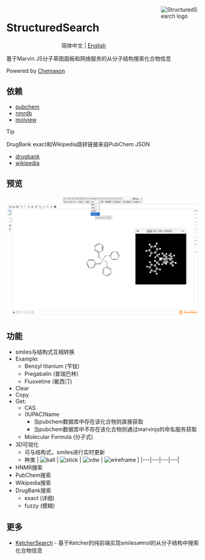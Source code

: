 <img src="imgs/structuredsearch_logo.png" alt="StructuredSearch logo" width="100" height="100" align="right" />

# StructuredSearch

<p align="center">
    简体中文 | <a href="README_en.md">English</a>
</p>

基于Marvin JS分子草图面板和网络服务的从分子结构搜索化合物信息

Powered by [Chemaxon](https://chemaxon.com)

## 依赖

- [pubchem](https://pubchem.ncbi.nlm.nih.gov)
- [nmrdb](https://www.nmrdb.org)
- [molview](https://molview.org)

> [!tip]
> DrugBank exact和Wikipedia跳转链接来自PubChem JSON

- [drugbank](https://go.drugbank.com)
- [wikipedia](https://en.wikipedia.org)

## 预览

![StructuredSearch](imgs/structuredsearch.png)

## 功能

- smiles与结构式互相转换
- Example:
    - Benzyl titanium (苄钛)
    - Pregabalin (普瑞巴林)
    - Fluoxetine (氟西汀)
- Clear
- Copy
- Get:
    - CAS
    - (IUPAC)Name
        - 当pubchem数据库中存在该化合物则直接获取
        - 当pubchem数据库中不存在该化合物则通过marvinjs的命名服务获取
    - Molecular Formula (分子式)
- 3D可视化
    - 可与结构式，smiles进行实时更新
    - 种类
        | ![ball](imgs/ball.png) | ![stick](imgs/stick.png) | ![vdw](imgs/vdw.png) | ![wireframe](imgs/wireframe.png) |
        |---|---|---|---|
- HNMR搜索
- PubChem搜索
- Wikipedia搜索
- DrugBank搜索
    - exact (详细)
    - fuzzy (模糊)

## 更多

- [KetcherSearch](https://github.com/biantailab/KetcherSearch) - 基于Ketcher的纯前端实现smiles⇄mol的从分子结构中搜索化合物信息